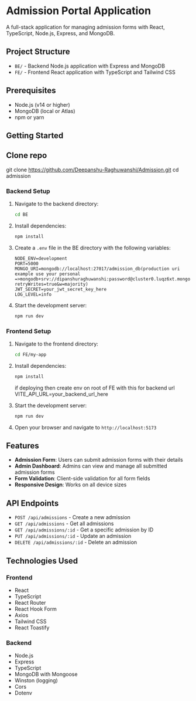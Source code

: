 # Admission Portal Application

A full-stack application for managing admission forms with React, TypeScript, Node.js, Express, and MongoDB.

## Project Structure

- `BE/` - Backend Node.js application with Express and MongoDB
- `FE/` - Frontend React application with TypeScript and Tailwind CSS

## Prerequisites

- Node.js (v14 or higher)
- MongoDB (local or Atlas)
- npm or yarn

## Getting Started

## Clone repo

git clone https://github.com/Deepanshu-Raghuwanshi/Admission.git
cd admission

### Backend Setup

1. Navigate to the backend directory:

   ```bash
   cd BE
   ```

2. Install dependencies:

   ```bash
   npm install
   ```

3. Create a `.env` file in the BE directory with the following variables:

   ```
   NODE_ENV=development
   PORT=5000
   MONGO_URI=mongodb://localhost:27017/admission_db(production uri example use your personal =>mongodb+srv://dipanshuraghuwanshi:password@cluster0.luqz6xt.mongodb.net/admission?retryWrites=true&w=majority)
   JWT_SECRET=your_jwt_secret_key_here
   LOG_LEVEL=info
   ```

4. Start the development server:
   ```bash
   npm run dev
   ```

### Frontend Setup

1. Navigate to the frontend directory:

   ```bash
   cd FE/my-app
   ```

2. Install dependencies:

   ```bash
   npm install
   ```

   if deploying then create env on root of FE with this for backend url
   VITE_API_URL=your_backend_url_here

3. Start the development server:

   ```bash
   npm run dev
   ```

4. Open your browser and navigate to `http://localhost:5173`

## Features

- **Admission Form**: Users can submit admission forms with their details
- **Admin Dashboard**: Admins can view and manage all submitted admission forms
- **Form Validation**: Client-side validation for all form fields
- **Responsive Design**: Works on all device sizes

## API Endpoints

- `POST /api/admissions` - Create a new admission
- `GET /api/admissions` - Get all admissions
- `GET /api/admissions/:id` - Get a specific admission by ID
- `PUT /api/admissions/:id` - Update an admission
- `DELETE /api/admissions/:id` - Delete an admission

## Technologies Used

### Frontend

- React
- TypeScript
- React Router
- React Hook Form
- Axios
- Tailwind CSS
- React Toastify

### Backend

- Node.js
- Express
- TypeScript
- MongoDB with Mongoose
- Winston (logging)
- Cors
- Dotenv
